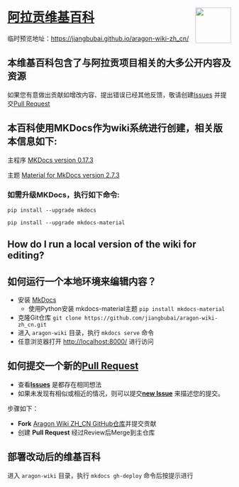 # [阿拉贡维基百科](https://jiangbubai.github.io/aragon-wiki-zh_cn/)<img align="right" src="https://github.com/aragon/design/blob/master/readme-logo.png" height="80px" />

临时预览地址：https://jiangbubai.github.io/aragon-wiki-zh_cn/


## 本维基百科包含了与阿拉贡项目相关的大多公开内容及资源

如果您有意做出贡献如增改内容、提出错误已经其他反馈，敬请创建[Issues](https://github.com/jiangbubai/aragon-wiki-zh_cn/issues) 并提交[Pull Request](https://github.com/jiangbubai/aragon-wiki-zh_cn/pulls)

## 本百科使用MKDocs作为wiki系统进行创建，相关版本信息如下:
主程序 [MKDocs version 0.17.3](http://www.mkdocs.org/about/release-notes/)

主题 [Material for MkDocs version 2.7.3](https://squidfunk.github.io/mkdocs-material/release-notes/)

### 如需升级MKDocs，执行如下命令:
`pip install --upgrade mkdocs`

`pip install --upgrade mkdocs-material`

## How do I run a local version of the wiki for editing?
## 如何运行一个本地环境来编辑内容？

- 安装 [MkDocs](http://www.mkdocs.org/)
  - 使用Python安装 mkdocs-material主题 `pip install mkdocs-material`
- 克隆Git仓库 `git clone https://github.com/jiangbubai/aragon-wiki-zh_cn.git`
- 进入 `aragon-wiki` 目录，执行 `mkdocs serve` 命令
- 任意浏览器打开 [http://localhost:8000/](http://localhost:8000/) 进行访问

## 如何提交一个新的[Pull Request](https://github.com/jiangbubai/aragon-wiki-zh_cn/pulls)

- 查看[**Issues**](https://github.com/jiangbubai/aragon-wiki-zh_cn/issues) 是都存在相同想法
- 如果未发现有相似或相近的情况，则可以提交[**new Issue**](https://github.com/jiangbubai/aragon-wiki-zh_cn/issues/new) 来描述您的提交。

步骤如下：

- **Fork** [Aragon Wiki ZH_CN GitHub仓库](https://github.com/jiangbubai/aragon-wiki-zh_cn)并提交贡献
- 创建 **Pull Request** 经过Review后Merge到主仓库

## 部署改动后的维基百科

进入 `aragon-wiki` 目录，执行 `mkdocs gh-deploy` 命令后按提示进行
